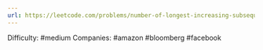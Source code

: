 ```yaml
---
url: https://leetcode.com/problems/number-of-longest-increasing-subsequence
---
```


Difficulty: #medium
Companies: #amazon #bloomberg #facebook